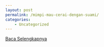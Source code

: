 ```yaml
---
layout: post
permalink: /mimpi-mau-cerai-dengan-suami/
categories:
    - Uncategorized
---
```


[Baca Selengkapnya](/09)